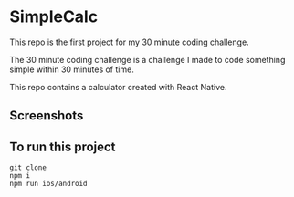 # SimpleCalc

This repo is the first project for my 30 minute coding challenge.

The 30 minute coding challenge is a challenge I made to code something simple within 30 minutes of time.

This repo contains a calculator created with React Native.

## Screenshots 



## To run this project
```
git clone 
npm i
npm run ios/android
```

